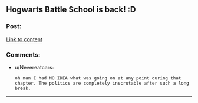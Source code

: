 ## Hogwarts Battle School is back! :D

### Post:

[Link to content](https://www.fanfiction.net/s/8379655/48/Hogwarts-Battle-School)

### Comments:

- u/Nevereatcars:
  ```
  oh man I had NO IDEA what was going on at any point during that chapter. The politics are completely inscrutable after such a long break.
  ```

---

